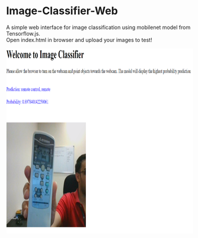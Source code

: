 # Image-Classifier-Web

A simple web interface for image classification using mobilenet model from Tensorflow.js.<br/> 
Open index.html in browser and upload your images to test!  <br/>


<p align="left"> 
<img src="https://github.com/harshdevgoyal/tensorflow.js-image-classifier/blob/master/demo.PNG" height="500"/>
</p>
